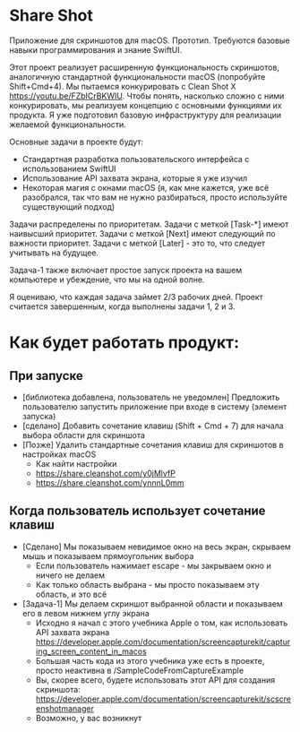 # Share Shot

Приложение для скриншотов для macOS. Прототип.
Требуются базовые навыки программирования и знание SwiftUI.

Этот проект реализует расширенную функциональность скриншотов, аналогичную стандартной функциональности macOS (попробуйте Shift+Cmd+4). Мы пытаемся конкурировать с Clean Shot X https://youtu.be/FZbICrBKWIU. Чтобы понять, насколько сложно с ними конкурировать, мы реализуем концепцию с основными функциями их продукта. Я уже подготовил базовую инфраструктуру для реализации желаемой функциональности.

Основные задачи в проекте будут:
- Стандартная разработка пользовательского интерфейса с использованием SwiftUI
- Использование API захвата экрана, которые я уже изучил
- Некоторая магия с окнами macOS (я, как мне кажется, уже всё разобрался, так что вам не нужно разбираться, просто используйте существующий подход)

Задачи распределены по приоритетам. Задачи с меткой [Task-*] имеют наивысший приоритет. Задачи с меткой [Next] имеют следующий по важности приоритет. Задачи с меткой [Later] - это то, что следует учитывать на будущее.

Задача-1 также включает простое запуск проекта на вашем компьютере и убеждение, что мы на одной волне.

Я оцениваю, что каждая задача займет 2/3 рабочих дней. Проект считается завершенным, когда выполнены задачи 1, 2 и 3.

# Как будет работать продукт:

## При запуске
- [библиотека добавлена, пользователь не уведомлен] Предложить пользователю запустить приложение при входе в систему (элемент запуска)
- [сделано] Добавить сочетание клавиш (Shift + Cmd + 7) для начала выбора области для скриншота
- [Позже] Удалить стандартные сочетания клавиш для скриншотов в настройках macOS
  - Как найти настройки
  - https://share.cleanshot.com/y0jMlvfP
  - https://share.cleanshot.com/ynnnL0mm

## Когда пользователь использует сочетание клавиш
- [Сделано] Мы показываем невидимое окно на весь экран, скрываем мышь и показываем прямоугольник выбора
  - Если пользователь нажимает escape - мы закрываем окно и ничего не делаем
  - Как только область выбрана - мы просто показываем эту область, и это всё
- [Задача-1] Мы делаем скриншот выбранной области и показываем его в левом нижнем углу экрана
  - Исходно я начал с этого учебника Apple о том, как использовать API захвата экрана https://developer.apple.com/documentation/screencapturekit/capturing_screen_content_in_macos
  - Большая часть кода из этого учебника уже есть в проекте, просто неактивна в /SampleCodeFromCaptureExample
  - Вы, скорее всего, будете использовать этот API для создания скриншота: https://developer.apple.com/documentation/screencapturekit/scscreenshotmanager
  - Возможно, у вас возникнут
